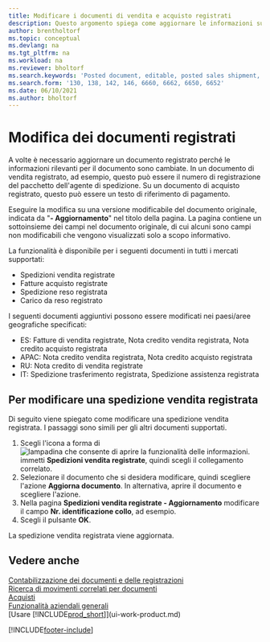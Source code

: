 ```yaml
---
title: Modificare i documenti di vendita e acquisto registrati
description: Questo argomento spiega come aggiornare le informazioni su un documento registrato come una spedizione di vendita o una fattura di acquisto quando le informazioni rilevanti sono cambiate.
author: brentholtorf
ms.topic: conceptual
ms.devlang: na
ms.tgt_pltfrm: na
ms.workload: na
ms.reviewer: bholtorf
ms.search.keywords: 'Posted document, editable, posted sales shipment, posted purchase invoice, posted return shipment, posted return receipt, Business Central, business document'
ms.search.form: '130, 138, 142, 146, 6660, 6662, 6650, 6652'
ms.date: 06/10/2021
ms.author: bholtorf
---
```

# Modifica dei documenti registrati

A volte è necessario aggiornare un documento registrato perché le informazioni rilevanti per il documento sono cambiate. In un documento di vendita registrato, ad esempio, questo può essere il numero di registrazione del pacchetto dell'agente di spedizione. Su un documento di acquisto registrato, questo può essere un testo di riferimento di pagamento.

Eseguire la modifica su una versione modificabile del documento originale, indicata da "**- Aggiornamento**" nel titolo della pagina. La pagina contiene un sottoinsieme dei campi nel documento originale, di cui alcuni sono campi non modificabili che vengono visualizzati solo a scopo informativo.

La funzionalità è disponibile per i seguenti documenti in tutti i mercati supportati:

- Spedizioni vendita registrate
- Fatture acquisto registrate
- Spedizione reso registrata
- Carico da reso registrato

I seguenti documenti aggiuntivi possono essere modificati nei paesi/aree geografiche specificati:

- ES: Fatture di vendita registrate, Nota credito vendita registrata, Nota credito acquisto registrata
- APAC: Nota credito vendita registrata, Nota credito acquisto registrata
- RU: Nota credito di vendita registrate
- IT: Spedizione trasferimento registrata, Spedizione assistenza registrata

## Per modificare una spedizione vendita registrata

Di seguito viene spiegato come modificare una spedizione vendita registrata. I passaggi sono simili per gli altri documenti supportati.

1. Scegli l'icona a forma di ![lampadina che consente di aprire la funzionalità delle informazioni.](media/ui-search/search_small.png "Informazioni sull'operazione che si desidera eseguire") immetti **Spedizioni vendita registrate**, quindi scegli il collegamento correlato.
2. Selezionare il documento che si desidera modificare, quindi scegliere l'azione **Aggiorna documento**. In alternativa, aprire il documento e scegliere l'azione.
3. Nella pagina **Spedizioni vendita registrate - Aggiornamento** modificare il campo **Nr. identificazione collo**, ad esempio.
4. Scegli il pulsante **OK**.

La spedizione vendita registrata viene aggiornata.

## Vedere anche

[Contabilizzazione dei documenti e delle registrazioni](ui-post-documents-journals.md)  
[Ricerca di movimenti correlati per documenti](ui-find-entries.md)  
[Acquisti](purchasing-manage-purchasing.md)  
[Funzionalità aziendali generali](ui-across-business-areas.md)  
[Usare [!INCLUDE[prod_short](includes/prod_short.md)]](ui-work-product.md)  

[!INCLUDE[footer-include](includes/footer-banner.md)]
